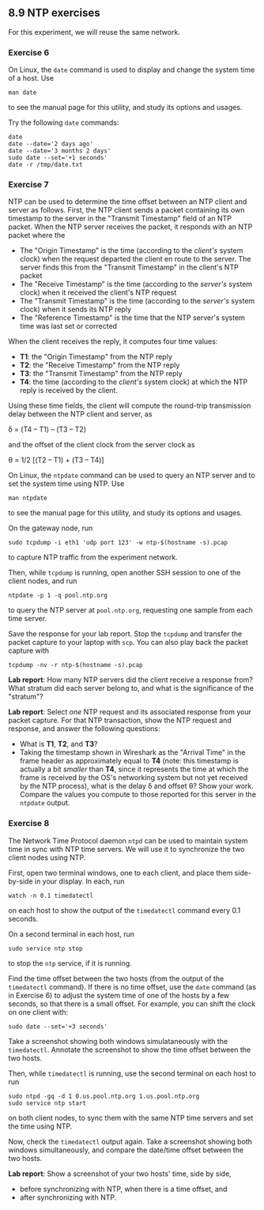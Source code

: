 ## 8.9 NTP exercises

For this experiment, we will reuse the same network.

### Exercise 6

On Linux, the `date` command is used to display and change the system time of a host. Use

```
man date
```

to see the manual page for this utility, and study its options and usages.

Try the following `date` commands:

```
date
date --date='2 days ago'
date --date='3 months 2 days' 
sudo date --set='+1 seconds'
date -r /tmp/date.txt
```

### Exercise 7

NTP can be used to determine the time offset between an NTP client and server as follows. First, the NTP client sends a packet containing its own timestamp to the server in the "Transmit Timestamp" field of an NTP packet. When the NTP server receives the packet, it responds with an NTP packet where the

* The "Origin Timestamp" is the time (according to the _client's_ system clock) when the request departed the client en route to the server. The server finds this from the "Transmit Timestamp" in the client's NTP packet
* The "Receive Timestamp" is the time (according to the _server's_ system clock) when it received the client's NTP request
* The "Transmit Timestamp" is the time (according to the _server's_ system clock) when it sends its NTP reply
* The "Reference Timestamp" is the time that the NTP server's system time was last set or corrected

When the client receives the reply, it computes four time values:

* **T1**: the "Origin Timestamp" from the NTP reply
* **T2**: the "Receive Timestamp" from the NTP reply
* **T3**: the "Transmit Timestamp" from the NTP reply
* **T4**: the time (according to the _client's_ system clock) at which the NTP reply is received by the client.

Using these time fields, the client will compute the round-trip transmission delay between the NTP client and server, as

δ = (T4 – T1) – (T3 – T2)

and the offset of the client clock from the server clock as

θ = 1/2 [(T2 – T1) + (T3 – T4)]


On Linux, the `ntpdate` command can be used to query an NTP server and to set the system time using NTP. Use

```
man ntpdate
```

to see the manual page for this utility, and study its options and usages.

On the gateway node, run

```
sudo tcpdump -i eth1 'udp port 123' -w ntp-$(hostname -s).pcap
```

to capture NTP traffic from the experiment network.

Then, while `tcpdump` is running, open another SSH session to one of the client nodes, and run

```
ntpdate -p 1 -q pool.ntp.org
```

to query the NTP server at `pool.ntp.org`, requesting one sample from each time server.

Save the response for your lab report. Stop the `tcpdump` and transfer the packet capture to your laptop with `scp`. You can also play back the packet capture with

```
tcpdump -nv -r ntp-$(hostname -s).pcap
```


**Lab report**: How many NTP servers did the client receive a response from? What stratum did each server belong to, and what is the significance of the "stratum"? 

**Lab report**: Select _one_ NTP request and its associated response from your packet capture. For that NTP transaction, show the NTP request and response, and answer the following questions:

* What is **T1**, **T2**, and **T3**?
* Taking the timestamp shown in Wireshark as the "Arrival Time" in the frame header as approximately equal to **T4** (note: this timestamp is actually a bit _smaller_ than **T4**, since it represents the time at which the frame is received by the OS's networking system but not yet received by the NTP process), what is the delay δ and offset θ? Show your work. Compare the values you compute to those reported for this server in the `ntpdate` output. 

### Exercise 8

The Network Time Protocol daemon `ntpd` can be used to maintain system time in sync with NTP time servers. We will use it to synchronize the two client nodes using NTP.

First, open two terminal windows, one to each client, and place them side-by-side in your display. In each, run

```
watch -n 0.1 timedatectl
```

on each host to show the output of the `timedatectl` command every 0.1 seconds. 

On a second terminal in each host, run

```
sudo service ntp stop
```

to stop the `ntp` service, if it is running.

Find the time offset between the two hosts (from the output of the `timedatectl` command). If there is no time offset, use the `date` command (as in Exercise 6) to adjust the system time of one of the hosts by a few seconds, so that there is a small offset. For example, you can shift the clock on one client with:

```
sudo date --set='+3 seconds'
```


Take a screenshot showing both windows simulataneously with the `timedatectl`. Annotate the screenshot to show the time offset between the two hosts.

Then, while `timedatectl` is running, use the second terminal on each host to run

```
sudo ntpd -gq -d 1 0.us.pool.ntp.org 1.us.pool.ntp.org
sudo service ntp start
```

on both client nodes, to sync them with the same NTP time servers and set the time using NTP.

Now, check the `timedatectl` output again. Take a screenshot showing both windows simultaneously, and compare the date/time offset between the two hosts.


**Lab report**: Show a screenshot of your two hosts' time, side by side, 

* before synchronizing with NTP, when there is a time offset, and
* after synchronizing with NTP.


